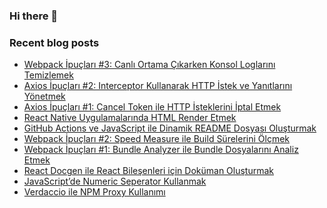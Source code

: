 ### Hi there 👋

### Recent blog posts
<!-- RECENT-BLOG-POSTS:START -->
- [Webpack İpuçları #3: Canlı Ortama Çıkarken Konsol Loglarını Temizlemek](https://tugsanunlu.medium.com/webpack-i%CC%87pu%C3%A7lar%C4%B1-3-canl%C4%B1-ortama-%C3%A7%C4%B1karken-konsol-loglar%C4%B1n%C4%B1-temizlemek-8b12614c6fb4?source=rss-aff3f518ee8b------2)
- [Axios İpuçları #2: Interceptor Kullanarak HTTP İstek ve Yanıtlarını Yönetmek](https://tugsanunlu.medium.com/axios-i%CC%87pu%C3%A7lar%C4%B1-2-interceptor-kullanarak-http-i%CC%87stek-ve-yan%C4%B1tlar%C4%B1n%C4%B1-y%C3%B6netmek-76cffa9139d2?source=rss-aff3f518ee8b------2)
- [Axios İpuçları #1: Cancel Token ile HTTP İsteklerini İptal Etmek](https://tugsanunlu.medium.com/axios-cancel-token-ile-http-i%CC%87steklerini-i%CC%87ptal-etmek-b60fe8f725d4?source=rss-aff3f518ee8b------2)
- [React Native Uygulamalarında HTML Render Etmek](https://tugsanunlu.medium.com/react-native-uygulamalar%C4%B1nda-html-render-etmek-ac820758c6bb?source=rss-aff3f518ee8b------2)
- [GitHub Actions ve JavaScript ile Dinamik README Dosyası Oluşturmak](https://tugsanunlu.medium.com/github-actions-ve-javascript-ile-dinamik-readme-dosyas%C4%B1-olu%C5%9Fturmak-2c0686878407?source=rss-aff3f518ee8b------2)
- [Webpack İpuçları #2: Speed Measure ile Build Sürelerini Ölçmek](https://tugsanunlu.medium.com/webpack-speed-measure-ile-build-s%C3%BCrelerini-%C3%B6l%C3%A7mek-6a4d417f65c8?source=rss-aff3f518ee8b------2)
- [Webpack İpuçları #1: Bundle Analyzer ile Bundle Dosyalarını Analiz Etmek](https://tugsanunlu.medium.com/webpack-bundle-analyzer-ile-bundle-dosyalar%C4%B1n%C4%B1-analiz-etmek-23856d42cc2d?source=rss-aff3f518ee8b------2)
- [React Docgen ile React Bileşenleri için Doküman Oluşturmak](https://tugsanunlu.medium.com/react-docgen-ile-react-bile%C5%9Fenleri-i%C3%A7in-dok%C3%BCman-olu%C5%9Fturmak-3b11070e55e0?source=rss-aff3f518ee8b------2)
- [JavaScript’de Numeric Seperator Kullanmak](https://tugsanunlu.medium.com/javascriptde-numeric-seperator-kullanmak-a82a9b0097e2?source=rss-aff3f518ee8b------2)
- [Verdaccio ile NPM Proxy Kullanımı](https://tugsanunlu.medium.com/verdaccio-ile-npm-proxy-kurmak-ve-y%C3%B6netmek-ef517d25756b?source=rss-aff3f518ee8b------2)
<!-- RECENT-BLOG-POSTS:END -->
